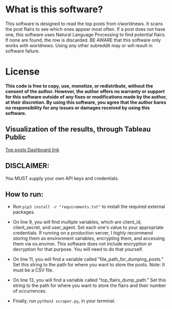 # What is this software? 

This software is designed to read the top posts from r/worldnews. It scans the post flairs to see which ones appear most often. If a post does not have one, this software uses Natural Language Processing to find potential flairs. If none are found, the row is discarded. BE AWARE that this software only works with worldnews. Using any other subreddit may or will result in software failure.  

# License
 **This code is free to copy, use, monetize, or redistribute, without the consent of the author. However, the author offers no warranty or support for this software outside of any fixes or modifications made by the author, at their discretion. By using this software, you agree that the author bares no responsibility for any issues or damages received by using this software.**

## Visualization of the results, through Tableau Public

[Top posts Dashboard link](https://public.tableau.com/views/rworldnewstoppostflairs/worldnews?:language=en-US&:display_count=n&:origin=viz_share_link)
## DISCLAIMER: 

You MUST supply your own API keys and credentials. 



## How to run:

- Run `pip3 install -r "requirements.txt"` to install the required external packages. 

- On line 9, you will find multiple variables, which are client_id, client_secret, and user_agent. Set each one's value to your appropriate credentials. If running on a production server, I highly recommend storing them as environment variables, encrypting them, and accessing them via os.environ. This software does not include encryption or decryption for that purpose. You will need to do that yourself. 

- On line 11, you will find a variable called "file_path_for_dumping_posts." Set this string to the path for where you want to store the posts. Note: It must be a CSV file.

- On line 13, you will find a variable called "top_flairs_dump_path." Set this string to the path for where you want to store the flairs and their number of occurrences.

- Finally, run `python3 scraper.py`, in your terminal. 